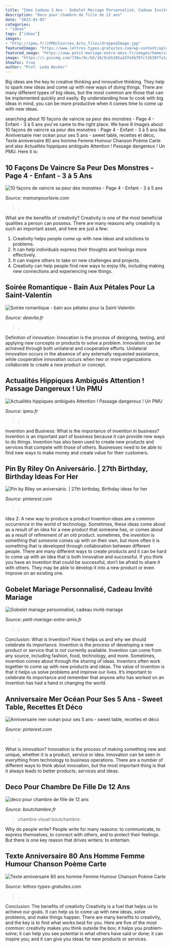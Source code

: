 ```yaml
---
title: "Idee Cadeau 3 Ans - Gobelet Mariage Personnalisé, Cadeau Invité Mariage"
description: "Deco pour chambre de fille de 12 ans"
date: "2023-01-05"
categories:
- "ideas"
tags: ["ideas"]
images:
- "http://ipmu.fr/iPMU/Courses_Actu_files/droppedImage.jpg"
featuredImage: "https://www.lettres-types-gratuites.com/wp-content/uploads/2020/02/belle-carte-anniversaire-80-ans-gratuite-a-imprimer-femme-homme-age-213x300.png"
featured_image: "https://www.petit-mariage-entre-amis.fr/images/home/v3/gobelet-mariage-fleurs.jpg"
image: "https://i.pinimg.com/736x/9c/b5/10/9cb5105a2d7e5b78fcf2630ffe1a4e7e.jpg"
ShowToc: true
author: "Prof. Leda Becker"
---
```



Big ideas are the key to creative thinking and innovative thinking. They help to spark new ideas and come up with new ways of doing things. There are many different types of big ideas, but the most common are those that can be implemented quickly and easily. By understanding how to cook with big ideas in mind, you can be more productive when it comes time to come up with new ideas.

	

		
searching about 10 façons de vaincre sa peur des monstres - Page 4 - Enfant - 3 à 5 ans you've came to the right place. We have 8 Images about 10 façons de vaincre sa peur des monstres - Page 4 - Enfant - 3 à 5 ans like Anniversaire mer océan pour ses 5 ans - sweet table, recettes et déco, Texte anniversaire 80 ans homme Femme Humour Chanson Poème Carte and also Actualités hippiques ambiguës Attention ! Passage dangereux ! Un PMU. Here it is:
		
    
## 10 Façons De Vaincre Sa Peur Des Monstres - Page 4 - Enfant - 3 à 5 Ans

<img loading=lazy src="https://www.mamanpourlavie.com/uploads/images/articles.cache/2015/10/15/file_main_image_11899_1_vaincre_peur_monstres_enfant_11899_01_1500X1000_cache_1200x630.jpg" onerror="this.onerror=null;this.src='https://tse4.mm.bing.net/th?id=OIP.KQ31mL1FasLcpkTaj11pJQHaD4&amp;pid=15.1';" alt="10 façons de vaincre sa peur des monstres - Page 4 - Enfant - 3 à 5 ans">

_Source: mamanpourlavie.com_

>. 

	

What are the benefits of creativity?
Creativity is one of the most beneficial qualities a person can possess. There are many reasons why creativity is such an important asset, and here are just a few: 
1. Creativity helps people come up with new ideas and solutions to problems. 
2. It can help individuals express their thoughts and feelings more effectively.
3. It can inspire others to take on new challenges and projects.
4. Creativity can help people find new ways to enjoy life, including making new connections and experiencing new things.

    
## Soirée Romantique - Bain Aux Pétales Pour La Saint-Valentin

<img loading=lazy src="https://deavita.fr/wp-content/uploads/2015/01/idée-soirée-romantique-pour-Saint-Valentin-bain-pétales-roses-rouges.jpg" onerror="this.onerror=null;this.src='https://tse1.mm.bing.net/th?id=OIP.2unyphVGMaGT0-Zm3vbF6AHaLH&amp;pid=15.1';" alt="Soirée romantique - bain aux pétales pour la Saint-Valentin">

_Source: deavita.fr_

>. 

	

Definition of innovation:
Innovation is the process of designing, testing, and applying new concepts or products to solve a problem. Innovation can be achieved through both unilateral and cooperative efforts. Unilateral innovation occurs in the absence of any externally requested assistance, while cooperative innovation occurs when two or more organizations collaborate to create a new product or concept.

    
## Actualités Hippiques Ambiguës Attention ! Passage Dangereux ! Un PMU

<img loading=lazy src="http://ipmu.fr/iPMU/Courses_Actu_files/droppedImage.jpg" onerror="this.onerror=null;this.src='https://tse1.mm.bing.net/th?id=OIP.0TeAmlBcBejPD_sXjln5hwAAAA&amp;pid=15.1';" alt="Actualités hippiques ambiguës Attention ! Passage dangereux ! Un PMU">

_Source: ipmu.fr_

>. 

	

Invention and Business: What is the importance of invention in business?
Invention is an important part of business because it can provide new ways to do things. Invention has also been used to create new products and services that compete with those of others. Businesses need to be able to find new ways to make money and create value for their customers.

    
## Pin By Riley On Aniversário. | 27th Birthday, Birthday Ideas For Her

<img loading=lazy src="https://i.pinimg.com/736x/9c/b5/10/9cb5105a2d7e5b78fcf2630ffe1a4e7e.jpg" onerror="this.onerror=null;this.src='https://tse3.mm.bing.net/th?id=OIP.tes3dy92ZFlD2ikYaYOdbQHaLH&amp;pid=15.1';" alt="Pin by Riley on aniversário. | 27th birthday, Birthday ideas for her">

_Source: pinterest.com_

>. 

	

Idea 2: A new way to produce a product
Invention ideas are a common occurrence in the world of technology. Sometimes, these ideas come about as a result of an idea for a new product that someone has, or comes about as a result of refinement of an old product. sometimes, the invention is something that someone comes up with on their own, but more often it is something that is developed through collaboration between different people. There are many different ways to create products and it can be hard to come up with an idea that is both innovative and successful. If you think you have an invention that could be successful, don’t be afraid to share it with others. They may be able to develop it into a new product or even improve on an existing one.

    
## Gobelet Mariage Personnalisé, Cadeau Invité Mariage

<img loading=lazy src="https://www.petit-mariage-entre-amis.fr/images/home/v3/gobelet-mariage-fleurs.jpg" onerror="this.onerror=null;this.src='https://tse2.mm.bing.net/th?id=OIP.BmULa8a0jfaSOZk_UWjuMQHaI8&amp;pid=15.1';" alt="Gobelet mariage personnalisé, cadeau invité mariage">

_Source: petit-mariage-entre-amis.fr_

>. 

	

Conclusion: What is Invention? How it helps us and why we should celebrate its importance.
Invention is the process of developing a new product or service that is not currently available. Invention can come from any source, including fashion, food, technology, and more. Sometimes, invention comes about through the sharing of ideas. Inventors often work together to come up with new products and ideas. The value of invention is that it helps us solve problems and improve our lives. It’s important to celebrate its importance and remember that anyone who has worked on an invention has had a hand in changing the world.

    
## Anniversaire Mer Océan Pour Ses 5 Ans - Sweet Table, Recettes Et Déco

<img loading=lazy src="https://i.pinimg.com/736x/3b/a6/55/3ba655a7409df9961920a239a9a584a0.jpg" onerror="this.onerror=null;this.src='https://tse4.mm.bing.net/th?id=OIP.ZLWI26UPZkEDiALVVjR0pgHaJ8&amp;pid=15.1';" alt="Anniversaire mer océan pour ses 5 ans - sweet table, recettes et déco">

_Source: pinterest.com_

>. 

	

What is innovation?
Innovation is the process of making something new and unique, whether it is a product, service or idea. Innovation can be seen in everything from technology to business operations. There are a number of different ways to think about innovation, but the most important thing is that it always leads to better products, services and ideas.

    
## Deco Pour Chambre De Fille De 12 Ans

<img loading=lazy src="http://www.boutchambre.fr/wp-content/uploads/2016/11/deco-pour-chambre-de-fille-de-12-ans-9.jpg" onerror="this.onerror=null;this.src='https://tse3.mm.bing.net/th?id=OIP.t1WSWrse4nOxZkOS8s9CjgHaEK&amp;pid=15.1';" alt="deco pour chambre de fille de 12 ans">

_Source: boutchambre.fr_

>chambre visuel boutchambre. 

	

Why do people write?
People write for many reasons: to communicate, to express themselves, to connect with others, and to protect their feelings. But there is one key reason that drives writers: to entertain.

    
## Texte Anniversaire 80 Ans Homme Femme Humour Chanson Poème Carte

<img loading=lazy src="https://www.lettres-types-gratuites.com/wp-content/uploads/2020/02/belle-carte-anniversaire-80-ans-gratuite-a-imprimer-femme-homme-age-213x300.png" onerror="this.onerror=null;this.src='https://tse2.mm.bing.net/th?id=OIP.BUgvquj8p6IfdtJWMEzJ5AAAAA&amp;pid=15.1';" alt="Texte anniversaire 80 ans homme Femme Humour Chanson Poème Carte">

_Source: lettres-types-gratuites.com_

>. 

	

Conclusion: The benefits of creativity
Creativity is a fuel that helps us to achieve our goals. It can help us to come up with new ideas, solve problems, and make things happen. There are many benefits to creativity, and the key is to find what works best for you. Here are five of the most common: creativity makes you think outside the box; it helps you problem-solve; it can help you see potential in what others have said or done; it can inspire you; and it can give you ideas for new products or services.

